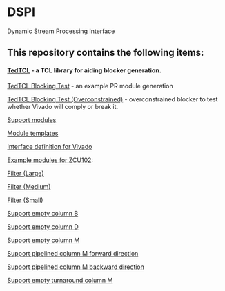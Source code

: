 # DSPI
Dynamic Stream Processing Interface

## This repository contains the following items:

#### [TedTCL](PartialReconfiguration/tedtcl/) - a TCL library for aiding blocker generation.

[TedTCL Blocking Test](PartialReconfiguration/BlockerTestSuccessful/) - an example PR module generation

[TedTCL Blocking Test (Overconstrained)](PartialReconfiguration/BlockerTest/) - overconstrained blocker to test whether Vivado will comply or break it.

[Support modules](SupportModules/)

[Module templates](TemplateModules/)

[Interface definition for Vivado](VivadoInterfaceDefinition/)

[Example modules for ZCU102](ZCU102/):

[Filter (Large)](ZCU102/Filter_32_4_BDMMBDMDMM/)

[Filter (Medium)](ZCU102/Filter_16_2_DMDMM/)

[Filter (Small)](ZCU102/Filter_8_1_MDMM/)

[Support empty column B](ZCU102/EmptyColumn_B/)

[Support empty column D](ZCU102/EmptyColumn_D/)

[Support empty column M](ZCU102/EmptyColumn_M/)

[Support pipelined column M forward direction](ZCU102/PipelineColumnDirOne_M/)

[Support pipelined column M backward direction](ZCU102/PipelineColumnDirTwo_M/)

[Support empty turnaround column M](ZCU102/TurnAround_M/)
